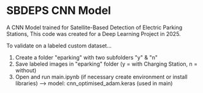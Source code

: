 # SBDEPS CNN Model
A CNN Model trained for Satellite-Based Detection of Electric Parking Stations, This code was created for a Deep Learning Project in 2025.


To validate on a labeled custom dataset...

1. Create a folder "eparking" with two subfolders "y" & "n"
2. Save labeled images in "eparking" folder (y = with Charging Station, n = without)
3. Open and run main.ipynb (if necessary create environment or install libraries)
   --> model: cnn_optimised_adam.keras (used in main)
